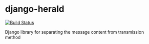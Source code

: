 # django-herald 
[![Build Status](https://travis-ci.org/worthwhile/django-herald.svg?branch=master)](https://travis-ci.org/worthwhile/django-herald)

Django library for separating the message content from transmission method

